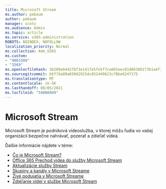 ```yaml
---
title: Microsoft Stream
ms.author: pebaum
author: pebaum
manager: scotv
ms.audience: Admin
ms.topic: article
ms.service: o365-administration
ROBOTS: NOINDEX, NOFOLLOW
localization_priority: Normal
ms.collection: Adm_O365
ms.custom:
- "9001509"
- "3569"
ms.openlocfilehash: 3b289e64427bf3e1417e5fe5f7ce601eec81d86386273b1a4f3d3c8723f5876f
ms.sourcegitcommit: b5f7da89a650d2915dc652449623c78be6247175
ms.translationtype: MT
ms.contentlocale: sk-SK
ms.lasthandoff: 08/05/2021
ms.locfileid: "54066049"
---
```

# <a name="microsoft-stream"></a>Microsoft Stream

Microsoft Stream je podniková videoslužba, v ktorej môžu ľudia vo vašej organizácii bezpečne nahrávať, pozerať a zdieľať videá. 

Ďalšie informácie nájdete v téme:

- [Čo je Microsoft Stream?](https://docs.microsoft.com/stream/overview)
- [Office 365 Prechod videa do služby Microsoft Stream](https://docs.microsoft.com/stream/migrate-from-office-365)
- [Aktualizácie služby Stream](https://techcommunity.microsoft.com/t5/microsoft-stream-service-updates/bd-p/StreamAnnouncements)
- [Skupiny a kanály v Microsoft Streame](https://docs.microsoft.com/stream/groups-channels-organization)
- [Živé podujatia v Microsoft Streame](https://docs.microsoft.com/stream/live-event-overview)
- [Zdieľanie videí v službe Microsoft Stream](https://docs.microsoft.com/stream/portal-share-video)
